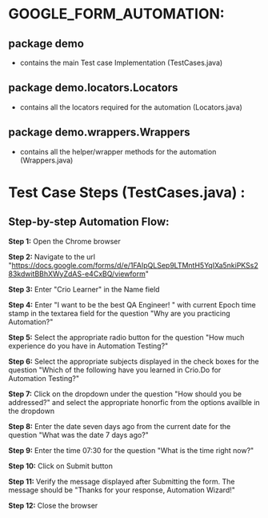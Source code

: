 # GOOGLE_FORM_AUTOMATION:

## package demo 
- contains the main Test case Implementation (TestCases.java) 
## package demo.locators.Locators
- contains all the locators required for the automation (Locators.java)
## package demo.wrappers.Wrappers
- contains all the helper/wrapper methods for the automation (Wrappers.java)


# Test Case Steps (TestCases.java) :
## Step-by-step Automation Flow:

**Step 1:** Open the Chrome browser

**Step 2:** Navigate to the url "https://docs.google.com/forms/d/e/1FAIpQLSep9LTMntH5YqIXa5nkiPKSs283kdwitBBhXWyZdAS-e4CxBQ/viewform"

**Step 3:** Enter "Crio Learner" in the Name field

**Step 4:** Enter "I want to be the best QA Engineer! " with current Epoch time stamp in the textarea field for the question "Why are you practicing Automation?" 

**Step 5:** Select the appropriate radio button for the question "How much experience do you have in Automation Testing?"

**Step 6:** Select the appropriate subjects displayed in the check boxes for the question "Which of the following have you learned in Crio.Do for Automation Testing?"

**Step 7:** Click on the dropdown under the question "How should you be addressed?" and select the appropriate honorfic from the options availble in the dropdown 

**Step 8:** Enter the date seven days ago from the current date for the question "What was the date 7 days ago?"

**Step 9:** Enter the time 07:30 for the question "What is the time right now?"

**Step 10:** Click on Submit button

**Step 11:** Verify the message displayed after Submitting the form. The message should be "Thanks for your response, Automation Wizard!"

**Step 12:** Close the browser



